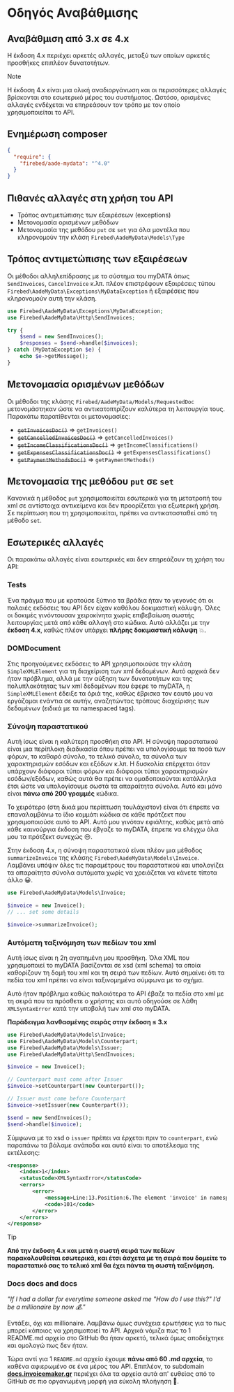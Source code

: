 # Οδηγός Αναβάθμισης

## Αναβάθμιση από 3.x σε 4.x

Η έκδοση 4.x περιέχει αρκετές αλλαγές, μεταξύ των οποίων αρκετές
προσθήκες επιπλέον δυνατοτήτων.

> [!NOTE]
> Η έκδοση 4.x είναι μια ολική αναδιοργάνωση και οι περισσότερες αλλαγές
> βρίσκονται στο εσωτερικό μέρος του συστήματος. Ωστόσο, ορισμένες αλλαγές
> ενδέχεται να επηρεάσουν τον τρόπο με τον οποίο χρησιμοποιείται το API.

## Ενημέρωση composer

```json
{
  "require": {
    "firebed/aade-mydata": "^4.0"
  }
}
```

## Πιθανές αλλαγές στη χρήση του API

- Τρόπος αντιμετώπισης των εξαιρέσεων (exceptions)
- Μετονομασία ορισμένων μεθόδων
- Μετονομασία της μεθόδου `put` σε `set` για όλα μοντέλα που κληρονομούν την κλάση `Firebed\AadeMyData\Models\Type`

## Τρόπος αντιμετώπισης των εξαιρέσεων

Οι μέθοδοι αλληλεπίδρασης με το σύστημα του myDATA όπως `SendInvoices`, `CancelInvoice` κ.λπ. πλέον
επιστρέφουν εξαιρέσεις τύπου `Firebed\AadeMyData\Exceptions\MyDataException` ή εξαιρέσεις που
κληρονομούν αυτή την κλάση.

```php
use Firebed\AadeMyData\Exceptions\MyDataException;
use Firebed\AadeMyData\Http\SendInvoices;

try {
    $send = new SendInvoices();
    $responses = $send->handle($invoices);
} catch (MyDataException $e) {
    echo $e->getMessage();
}
```

## Μετονομασία ορισμένων μεθόδων

Οι μέθοδοι της κλάσης `Firebed/AadeMyData/Models/RequestedDoc` μετονομάστηκαν ώστε να αντικατοπτρίζουν
καλύτερα τη λειτουργία τους. Παρακάτω παρατίθενται οι μετονομασίες:

- ~~`getInvoicesDoc()`~~ => `getInvoices()`
- ~~`getCancelledInvoicesDoc()`~~ => `getCancelledInvoices()`
- ~~`getIncomeClassificationsDoc()`~~ => `getIncomeClassifications()`
- ~~`getExpensesClassificationsDoc()`~~ => `getExpensesClassifications()`
- ~~`getPaymentMethodsDoc()`~~ => `getPaymentMethods()`

## Μετονομασία της μεθόδου `put` σε `set`

Κανονικά η μέθοδος `put` χρησιμοποιείται εσωτερικά για τη μετατροπή του xml σε αντίστοιχα αντικείμενα και
δεν προορίζεται για εξωτερική χρήση. Σε περίπτωση που τη χρησιμοποιείται, πρέπει να αντικατασταθεί από τη
μέθοδο `set`.

## Εσωτερικές αλλαγές

Οι παρακάτω αλλαγές είναι εσωτερικές και δεν επηρεάζουν τη χρήση του API:

### Tests

Ένα πράγμα που με κρατούσε ξύπνιο τα βράδια ήταν το γεγονός ότι οι παλαιές εκδόσεις του API
δεν είχαν καθόλου δοκιμαστική κάλυψη. Όλες οι δοκιμές γινόντουσαν χειροκίνητα χωρίς
επιβεβαίωση σωστής λειτουργίας μετά από κάθε αλλαγή στο κώδικα. Αυτό αλλάζει με την
**έκδοση 4.x**, καθώς πλέον υπάρχει **πλήρης δοκιμαστική κάλυψη** 💥.

### DOMDocument

Στις προηγούμενες εκδόσεις το API χρησιμοποιούσε την κλάση `SimpleXMLElement`
για τη διαχείριση των xml δεδομένων. Αυτό αρχικά δεν ήταν πρόβλημα, αλλά με την αύξηση
των δυνατοτήτων και της πολυπλοκότητας των xml δεδομένων που έφερε το myDATA, η
`SimpleXMLElement` έδειξε τα όριά της, καθώς έβρισκα τον εαυτό μου να εργάζομαι ενάντια σε
αυτήν, αναζητώντας τρόπους διαχείρισης των δεδομένων (ειδικά με τα namespaced tags).

### Σύνοψη παραστατικού

Αυτή ίσως είναι η καλύτερη προσθήκη στο API. Η σύνοψη παραστατικού είναι μια περίπλοκη διαδικασία 
όπου πρέπει να υπολογίσουμε τα ποσά των φόρων, το καθαρό σύνολο, το τελικό σύνολο, τα σύνολα των
χαρακτηρισμών εσόδων και εξόδων κ.λπ. Η δυσκολία επέρχεται όταν υπάρχουν διάφοροι τύποι φόρων και
διάφοροι τύποι χαρακτηρισμών εσόδων/εξόδων, καθώς αυτά θα πρέπει να ομαδοποιούνται κατάλληλα έτσι
ώστε να υπολογίσουμε σωστά τα απαραίτητα σύνολα. Αυτό και μόνο είναι __πάνω από 200 γραμμές__ κώδικα.

Το χειρότερο (στη δικιά μου περίπτωση τουλάχιστον) είναι ότι έπρεπε να επαναλαμβάνω το ίδιο κομμάτι 
κώδικα σε κάθε πρότζεκτ που χρησιμοποιούσε αυτό το API. Αυτό μου γινόταν εφιάλτης, καθώς μετά από
κάθε καινούργια έκδοση που έβγαζε το myDATA, έπρεπε να ελέγχω όλα μου τα πρότζεκτ συνεχώς 😒.

Στην έκδοση 4.x, η σύνοψη παραστατικού είναι πλέον μια μέθοδος `summarizeInvoice` της κλάσης 
`Firebed\AadeMyData\Models\Invoice`. Λαμβάνει υπόψιν όλες τις παραμέτρους του παραστατικού
και υπολογίζει τα απαραίτητα σύνολα αυτόματα χωρίς να χρειάζεται να κάνετε τίποτα άλλο 😀.

```php
use Firebed\AadeMyData\Models\Invoice;

$invoice = new Invoice();
// ... set some details

$invoice->summarizeInvoice();
```

### Αυτόματη ταξινόμηση των πεδίων του xml

Αυτή ίσως είναι η 2η αγαπημένη μου προσθήκη. Όλα XML που χρησιμοποιεί το myDATA βασίζονται
σε xsd (xml schema) τα οποία καθορίζουν τη δομή του xml και τη σειρά των πεδίων. Αυτό σημαίνει
ότι τα πεδία του xml πρέπει να είναι ταξινομημένα σύμφωνα με το σχήμα. 

Αυτό ήταν πρόβλημα καθώς παλαιότερα το API έβαζε τα πεδία στο xml με τη σειρά που τα πρόσθετε ο χρήστης 
και αυτό οδηγούσε σε λάθη `XMLSyntaxError` κατά την υποβολή των xml στο myDATA.

**Παράδειγμα λανθασμένης σειράς στην έκδοση &le; 3.x**

```php
use Firebed\AadeMyData\Models\Invoice;
use Firebed\AadeMyData\Models\Counterpart;
use Firebed\AadeMyData\Models\Issuer;
use Firebed\AadeMyData\Http\SendInvoices;

$invoice = new Invoice();

// Counterpart must come after Issuer
$invoice->setCounterpart(new Counterpart());

// Issuer must come before Counterpart
$invoice->setIssuer(new Counterpart());

$send = new SendInvoices();
$send->handle($invoice);
```

Σύμφωνα με το xsd ο `issuer` πρέπει να έρχεται πριν το `counterpart`, ενώ παραπάνω τα βάλαμε ανάποδα και αυτό 
είναι το αποτέλεσμα της εκτέλεσης:

```xml
<response>
    <index>1</index>
    <statusCode>XMLSyntaxError</statusCode>
    <errors>
        <error>
            <message>Line:13.Position:6.The element 'invoice' in namespace 'http://www.aade.gr/myDATA/invoice/v1.0' has invalid child element 'issuer' in namespace 'http://www.aade.gr/myDATA/invoice/v1.0'. List of possible elements expected: 'invoiceHeader' in namespace 'http://www.aade.gr/myDATA/invoice/v1.0'.</message>
            <code>101</code>
        </error>
    </errors>
</response>
```

> [!TIP]
> **Από την έκδοση 4.x και μετά η σωστή σειρά των πεδίων παρακολουθείται εσωτερικά, και έτσι άσχετα με τη
> σειρά που δομείτε το παραστατικό σας το τελικό xml θα έχει πάντα τη σωστή ταξινόμηση.**

### Docs docs and docs

*"If I had a dollar for everytime someone asked me "How do I use this?" I'd be a millionaire by now 💰."*

Εντάξει, όχι και millionaire. Λαμβάνω όμως συνέχεια ερωτήσεις για το πως μπορεί κάποιος να χρησιμοποιεί
το API. Αρχικά νόμιζα πως το 1 README.md αρχείο στο GitHub θα ήταν αρκετό, τελικά όμως αποδείχτηκε και
ομολογώ πως δεν ήταν. 

Τώρα αντί για 1 `README.md` αρχείο έχουμε **πάνω από 60 .md αρχεία**, το καθένα αφιερωμένο σε ένα μέρος του API.
Επιπλέον, το subdomain [**docs.invoicemaker.gr**](https://docs.invoicemaker.gr) περιέχει όλα τα αρχεία αυτά απ' ευθείας 
από το GitHub σε πιο οργανωμένη μορφή για εύκολη πλοήγηση 🥳.